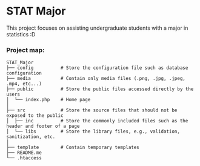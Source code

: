 STAT Major
============================

This project focuses on assisting undergraduate students with a major in statistics :D

### Project map:
    
    STAT_Major
    ├── config          # Store the configuration file such as database configuration
    ├── media           # Contain only media files (.png, .jpg, .jpeg, .mp4, etc...)
    ├── public          # Store the public files accessed directly by the users
    │  └── index.php    # Home page
    │
    ├── src             # Store the source files that should not be exposed to the public
    │  ├── inc          # Store the commonly included files such as the header and footer of a page
    │  └── libs         # Store the library files, e.g., validation, sanitization, etc.
    │
    ├── template        # Contain temporary templates
    ├── README.me
    └── .htaccess